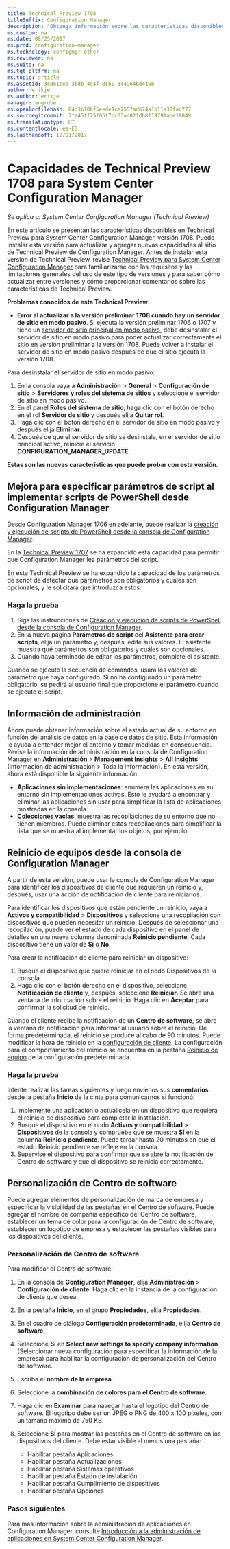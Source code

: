 ```yaml
---
title: Technical Preview 1708
titleSuffix: Configuration Manager
description: "Obtenga información sobre las características disponibles en la versión 1708 de Technical Preview para System Center Configuration Manager."
ms.custom: na
ms.date: 08/25/2017
ms.prod: configuration-manager
ms.technology: configmgr-other
ms.reviewer: na
ms.suite: na
ms.tgt_pltfrm: na
ms.topic: article
ms.assetid: 3c061ceb-3bdb-4d4f-8c60-344964bd416b
author: erikje
ms.author: erikje
manager: angrobe
ms.openlocfilehash: 84d3b10bf5eede1ce7557adb74a1b11a38fad777
ms.sourcegitcommit: 7fe45ff75f05f7cc03ad021db8119791abe18049
ms.translationtype: HT
ms.contentlocale: es-ES
ms.lasthandoff: 12/01/2017
---
```

# <a name="capabilities-in-technical-preview-1708-for-system-center-configuration-manager"></a>Capacidades de Technical Preview 1708 para System Center Configuration Manager

*Se aplica a: System Center Configuration Manager (Technical Preview)*

En este artículo se presentan las características disponibles en Technical Preview para System Center Configuration Manager, versión 1708. Puede instalar esta versión para actualizar y agregar nuevas capacidades al sitio de Technical Preview de Configuration Manager. Antes de instalar esta versión de Technical Preview, revise [Technical Preview para System Center Configuration Manager](../../core/get-started/technical-preview.md) para familiarizarse con los requisitos y las limitaciones generales del uso de este tipo de versiones y para saber cómo actualizar entre versiones y cómo proporcionar comentarios sobre las características de Technical Preview.     


<!--  Known Issues Template   
**Known Issues in this Technical Preview:**
-   **Issue Name**. Details
    Workaround details.
-->
**Problemas conocidos de esta Technical Preview:**
-   **Error al actualizar a la versión preliminar 1708 cuando hay un servidor de sitio en modo pasivo**. Si ejecuta la versión preliminar 1706 o 1707 y tiene un [servidor de sitio principal en modo pasivo](/sccm/core/get-started/capabilities-in-technical-preview-1706#site-server-role-high-availability), debe desinstalar el servidor de sitio en modo pasivo para poder actualizar correctamente el sitio en versión preliminar a la versión 1708. Puede volver a instalar el servidor de sitio en modo pasivo después de que el sitio ejecuta la versión 1708.

  Para desinstalar el servidor de sitio en modo pasivo:
  1. En la consola vaya a **Administración** > **General** > **Configuración de sitio** > **Servidores y roles del sistema de sitios** y seleccione el servidor de sitio en modo pasivo.
  2. En el panel **Roles del sistema de sitio**, haga clic con el botón derecho en el rol **Servidor de sitio** y después elija **Quitar rol**.
  3. Haga clic con el botón derecho en el servidor de sitio en modo pasivo y después elija **Eliminar**.
  4. Después de que el servidor de sitio se desinstala, en el servidor de sitio principal activo, reinicie el servicio **CONFIGURATION_MANAGER_UPDATE**.




**Estas son las nuevas características que puede probar con esta versión.**  

<!--  Rough Section Template
##  FEATURE

### Procedure 1
### Try it out!  
 Try to complete the following tasks and then send us **Feedback** from the **Home** tab of the Ribbon to let us know how it worked:
 -  Task 1
 -  Task 2              
-->

## <a name="improvements-for-specifying-script-parameters-when-you-deploy-powershell-scripts-from-configuration-manager"></a>Mejora para especificar parámetros de script al implementar scripts de PowerShell desde Configuration Manager
<!-- 1236459 -->

Desde Configuration Manager 1706 en adelante, puede realizar la [creación y ejecución de scripts de PowerShell desde la consola de Configuration Manager](/sccm/apps/deploy-use/create-deploy-scripts).

En la [Technical Preview 1707](/sccm/core/get-started/capabilities-in-technical-preview-1707#add-parameters-when-you-deploy-powershell-scripts-from-configuration-manager) se ha expandido esta capacidad para permitir que Configuration Manager lea parámetros del script.

En esta Technical Preview se ha expandido la capacidad de los parámetros de script de detectar qué parámetros son obligatorios y cuáles son opcionales, y le solicitará que introduzca estos.

### <a name="try-it-out"></a>Haga la prueba

1. Siga las instrucciones de [Creación y ejecución de scripts de PowerShell desde la consola de Configuration Manager](/sccm/apps/deploy-use/create-deploy-scripts).
2. En la nueva página **Parámetros de script** del **Asistente para crear scripts**, elija un parámetro y, después, edite sus valores.
El asistente muestra qué parámetros son obligatorios y cuáles son opcionales.
4. Cuando haya terminado de editar los parámetros, complete el asistente.

Cuando se ejecute la secuencia de comandos, usará los valores de parámetro que haya configurado. Si no ha configurado un parámetro obligatorio, se pedirá al usuario final que proporcione el parámetro cuando se ejecute el script.

## <a name="management-insights"></a>Información de administración
<!-- 1353967 -->
Ahora puede obtener información sobre el estado actual de su entorno en función del análisis de datos en la base de datos de sitio. Esta información le ayuda a entender mejor el entorno y tomar medidas en consecuencia. Revise la información de administración en la consola de Configuration Manager en **Administración** > **Management Insights** > **All Insights** (Información de administración > Toda la información). En esta versión, ahora está disponible la siguiente información:

- **Aplicaciones sin implementaciones**: enumera las aplicaciones en su entorno sin implementaciones activas. Esto le ayudará a encontrar y eliminar las aplicaciones sin usar para simplificar la lista de aplicaciones mostradas en la consola.
- **Colecciones vacías**: muestra las recopilaciones de su entorno que no tienen miembros. Puede eliminar estas recopilaciones para simplificar la lista que se muestra al implementar los objetos, por ejemplo.


## <a name="restart-computers-from-the-configuration-manager-console"></a>Reinicio de equipos desde la consola de Configuration Manager   
<!-- 1356283 -->
A partir de esta versión, puede usar la consola de Configuration Manager para identificar los dispositivos de cliente que requieren un reinicio y, después, usar una acción de notificación de cliente para reiniciarlos.

Para identificar los dispositivos que están pendiente un reinicio, vaya a **Activos y compatibilidad** > **Dispositivos** y seleccione una recopilación con dispositivos que pueden necesitar un reinicio. Después de seleccionar una recopilación, puede ver el estado de cada dispositivo en el panel de detalles en una nueva columna denominada **Reinicio pendiente**. Cada dispositivo tiene un valor de **Sí** o **No**.

Para crear la notificación de cliente para reiniciar un dispositivo:
1.  Busque el dispositivo que quiere reiniciar en el nodo Dispositivos de la consola.
2.  Haga clic con el botón derecho en el dispositivo, seleccione **Notificación de cliente** y, después, seleccione **Reiniciar**. Se abre una ventana de información sobre el reinicio. Haga clic en **Aceptar** para confirmar la solicitud de reinicio.

Cuando el cliente recibe la notificación de un **Centro de software**, se abre la ventana de notificación para informar al usuario sobre el reinicio. De forma predeterminada, el reinicio se produce al cabo de 90 minutos. Puede modificar la hora de reinicio en la [configuración de cliente](/sccm/core/clients/deploy/configure-client-settings). La configuración para el comportamiento del reinicio se encuentra en la pestaña [Reinicio de equipo](/sccm/core/clients/deploy/about-client-settings#computer-restart) de la configuración predeterminada.


### <a name="try-it-out"></a>Haga la prueba
Intente realizar las tareas siguientes y luego envíenos sus **comentarios** desde la pestaña **Inicio** de la cinta para comunicarnos si funcionó:
1.  Implemente una aplicación o actualícela en un dispositivo que requiera el reinicio de dispositivo para completar la instalación.
2.  Busque el dispositivo en el nodo **Activos y compatibilidad** > **Dispositivos** de la consola y compruebe que se muestra **Sí** en la columna **Reinicio pendiente**. Puede tardar hasta 20 minutos en que el estado Reinicio pendiente se refleje en la consola.
3.  Supervise el dispositivo para confirmar que se abre la notificación de Centro de software y que el dispositivo se reinicia correctamente.


## <a name="software-center-customization"></a>Personalización de Centro de software
<!-- 1351224 -->
Puede agregar elementos de personalización de marca de empresa y especificar la visibilidad de las pestañas en el Centro de software. Puede agregar el nombre de compañía específico del Centro de software, establecer un tema de color para la configuración de Centro de software, establecer un logotipo de empresa y establecer las pestañas visibles para los dispositivos del cliente.

### <a name="customize-software-center"></a>Personalización de Centro de software

Para modificar el Centro de software:

1. En la consola de **Configuration Manager**, elija **Administración** > **Configuración de cliente**. Haga clic en la instancia de la configuración de cliente que desea.
2. En la pestaña **Inicio**, en el grupo **Propiedades**, elija **Propiedades**.
3. En el cuadro de diálogo **Configuración predeterminada**, elija **Centro de software**.
4. Seleccione **Sí** en **Select new settings to specify company information** (Seleccionar nueva configuración para especificar la información de la empresa) para habilitar la configuración de personalización del Centro de software.
5. Escriba el **nombre de la empresa**.
6. Seleccione la **combinación de colores para el Centro de software**.
7. Haga clic en **Examinar** para navegar hasta el logotipo del Centro de software. El logotipo debe ser un JPEG o PNG de 400 x 100 píxeles, con un tamaño máximo de 750 KB.
8. Seleccione **SÍ** para mostrar las pestañas en el Centro de software en los dispositivos del cliente. Debe estar visible al menos una pestaña:

    -  Habilitar pestaña Aplicaciones
    -  Habilitar pestaña Actualizaciones
    -  Habilitar pestaña Sistemas operativos
    -  Habilitar pestaña Estado de instalación
    -  Habilitar pestaña Cumplimiento de dispositivos
    -  Habilitar pestaña Opciones

### <a name="next-steps"></a>Pasos siguientes

Para más información sobre la administración de aplicaciones en Configuration Manager, consulte [Introducción a la administración de aplicaciones en System Center Configuration Manager](\sccm\apps\understand\introduction-to-application-management).
